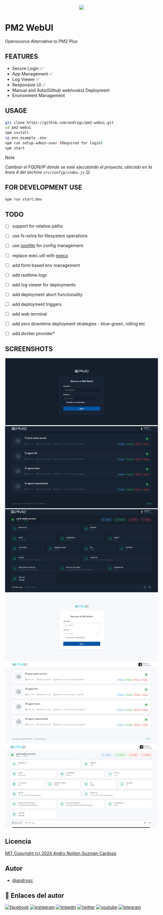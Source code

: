 <p align="center">
    <img src="https://github.com/andrygc/pm2-webui/src/public/dist/images/app/logo.png" height="130">
</p>


# PM2 WebUI
Opensource Alternative to PM2 Plus


## FEATURES
- Secure Login :white_check_mark:
- App Management :white_check_mark:
- Log Viewer :white_check_mark:
- Responsive UI :white_check_mark:
- Manual and Auto(Github webhooks) Deployment
- Environment Management


## USAGE
```bash
git clone https://github.com/andrygc/pm2-webui.git
cd pm2-webui
npm install
cp env.example .env
npm run setup-admin-user (Required for login)
npm start
```


> [!NOTE]
> *Cambiar el FQDN/IP donde se esté ejecutando el proyecto, ubicado en la linea 4 del archivo `src/config/index.js`* :wink:


## FOR DEVELOPMENT USE
```bash
npm run start:dev
```


## TODO
- [ ] support for relative paths
- [ ] use fs-extra for filesystem operations
- [ ] use [jsonfile](https://www.npmjs.com/package/jsonfile) for config management
- [ ] replace exec.util with [execa](https://www.npmjs.com/package/execa)
- [ ] add form based env management
- [ ] add realtime logs
- [ ] add log viewer for deployments
- [ ] add deployment abort functionality
- [ ] add deployment triggers
- [ ] add web terminal
- [ ] add zero downtime deployment strategies - blue-green, rolling etc
- [ ] add docker provider*


## SCREENSHOTS
![PM2 Webui Login Dark](/screenshots/desktop-login-dark.png?raw=true "PM2 WebUI Login Dark")
![PM2 Webui Dashboard Dark](/screenshots/desktop-dashboard-dark.png?raw=true "PM2 WebUI Dashboard Dark")
![PM2 Webui App Dark](/screenshots/desktop-app-dark.png?raw=true "PM2 WebUI App Dark")
![PM2 Webui Login Light](/screenshots/desktop-login-light.png?raw=true "PM2 WebUI Login Light")
![PM2 Webui Dashboard Light](/screenshots/desktop-dashboard-light.png?raw=true "PM2 WebUI Dashboard Light")
![PM2 Webui App Light](/screenshots/desktop-app-light.png?raw=true "PM2 WebUI App Light")


## Licencia
[MIT Copyright (c) 2024 Andry Noilien Guzmán Cardoza](https://github.com/andrygc/agario-deluxe/blob/main/LICENSE)


## Autor
- [@andrygc](https://www.github.com/andrygc)


## 🔗 Enlaces del autor
[![facebook](https://img.shields.io/badge/Facebook-1877F2?style=for-the-badge&logo=facebook&logoColor=white)](https://facebook.com/andrynolien)
[![instagram](https://img.shields.io/badge/Instagram-E4405F?style=for-the-badge&logo=instagram&logoColor=white)](https://www.instagram.com/andrycardoza)
[![linkedin](https://img.shields.io/badge/linkedin-0A66C2?style=for-the-badge&logo=linkedin&logoColor=white)](https://www.linkedin.com/in/andry-cardoza)
[![twitter](https://img.shields.io/badge/twitter-1DA1F2?style=for-the-badge&logo=twitter&logoColor=white)](https://twitter.com/@andrycardoza)
[![youtube](https://img.shields.io/badge/YouTube-FF0000?style=for-the-badge&logo=youtube&logoColor=white)](https://youtube.com/@andrycardoza)
[![telegram](https://img.shields.io/badge/Telegram-2CA5E0?style=for-the-badge&logo=telegram&logoColor=white)](https://t.me/andry_cardoza)

